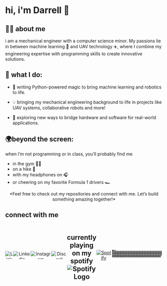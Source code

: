 # hi, i'm Darrell 👋

## ✍🏾 about me
i am a mechanical engineer with a computer science minor. 
My passions lie in between machine learning 🤖 and UAV technology ✈️, where I combine my engineering expertise with programming skills to create innovative solutions.

## 🔧 what I do:

- 🐍 writing Python-powered magic to bring machine learning and robotics to life.

- 💡 bringing my mechanical engineering background to life in projects like UAV systems, collaborative robots and more!

- 🚀 exploring new ways to bridge hardware and software for real-world applications.

## 🌍beyond the screen:
when I’m not programming or in class, you’ll probably find me
- in the gym 💪🏾
- on a hike 🌳
- with my headphones on 🎧
- or cheering on my favorite Formula 1 drivers 🏎️

<div align="center">
  *Feel free to check out my repositories and connect with me. Let’s build something amazing together!*
</div>

## connect with me
<div align="center" style="display: flex; justify-content: center; align-items: center; gap: 0; padding: 0; margin: 0;">
  <!-- LinkedIn -->
  <a href="https://www.linkedin.com/in/otood" target="_blank" style="text-decoration: none; display: flex; align-items: center; padding: 0; margin: 0;">
    <img src="https://upload.wikimedia.org/wikipedia/commons/c/ca/LinkedIn_logo_initials.png" alt="LinkedIn Logo" width="25" height="25" style="margin: 0; padding: 0;" />
    <img src="https://img.shields.io/static/v1?message=LinkedIn&logo=linkedin&label=&color=0077B5&logoColor=white&labelColor=&style=for-the-badge" height="25" alt="LinkedIn badge" style="margin: 0; padding: 0;" />
  </a>
  <!-- Instagram -->
  <a href="https://www.instagram.com/darrell.otoo/" target="_blank" style="text-decoration: none; display: flex; align-items: center; padding: 0; margin: 0;">
    <img src="https://img.shields.io/static/v1?message=Instagram&logo=instagram&label=&color=E4405F&logoColor=white&labelColor=&style=for-the-badge" height="25" alt="Instagram badge" style="margin: 0; padding: 0;" />
  </a>
  <!-- Discord -->
  <a href="https://discord.com/users/338862233893470219" target="_blank" style="text-decoration: none; display: flex; align-items: center; padding: 0; margin: 0;">
    <img src="https://dcbadge.limes.pink/api/shield/338862233893470219?theme=default-inverted" height="25" alt="Discord badge" style="margin: 0; padding: 0;" />
  </a>

## currently playing on my spotify <img src="https://upload.wikimedia.org/wikipedia/commons/8/84/Spotify_icon.svg" alt="Spotify Logo" width="20" height="20" />
[![Spotify](https://spotify-now-playing-ebon-two.vercel.app/api/spotify)](https://open.spotify.com/user/31tkizmlfusfrey7o3gd64tfx4n4)

###

<picture>
  <source media="(prefers-color-scheme: dark)" srcset="https://raw.githubusercontent.com/platane/platane/output/github-contribution-grid-snake-dark.svg">
  <source media="(prefers-color-scheme: light)" srcset="https://raw.githubusercontent.com/platane/platane/output/github-contribution-grid-snake.svg">
  <img alt="Snake animation" src="https://raw.githubusercontent.com/platane/platane/output/github-contribution-grid-snake.svg">
</picture>

###

